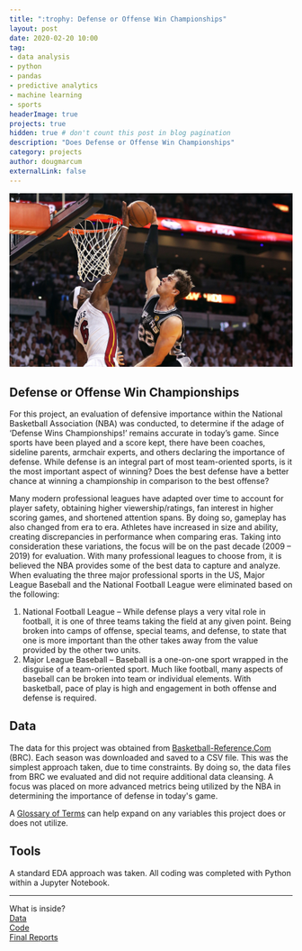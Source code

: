```yaml
---
title: ":trophy: Defense or Offense Win Championships"
layout: post
date: 2020-02-20 10:00
tag: 
- data analysis
- python
- pandas
- predictive analytics
- machine learning
- sports
headerImage: true
projects: true
hidden: true # don't count this post in blog pagination
description: "Does Defense or Offense Win Championships"
category: projects
author: dougmarcum
externalLink: false
---
```


![Screenshot](/assets/images/block.jpg)

## Defense or Offense Win Championships   
For this project, an evaluation of defensive importance within the National Basketball Association (NBA) was conducted, to determine if the adage of ‘Defense Wins Championships!’ remains accurate in today’s game. Since sports have been played and a score kept, there have been coaches, sideline parents, 
armchair experts, and others declaring the importance of defense. While defense is an integral part of most team-oriented sports, is it the most important 
aspect of winning? Does the best defense have a better chance at winning a championship in comparison to the best offense?  

Many modern professional leagues have adapted over time to account for player safety, obtaining higher viewership/ratings, fan interest in higher scoring 
games, and shortened attention spans. By doing so, gameplay has also changed from era to era. Athletes have increased in size and ability, creating discrepancies
in performance when comparing eras. Taking into consideration these variations, the focus will be on the past decade (2009 – 2019) for evaluation. With many 
professional leagues to choose from, it is believed the NBA provides some of the best data to capture and analyze. When evaluating the three major professional 
sports in the US, Major League Baseball and the National Football League were eliminated based on the following:  

  1.	National Football League – While defense plays a very vital role in football, it is one of three teams taking the field at any given point. 
  Being broken into camps of offense, special teams, and defense, to state that one is more important than the other takes away from the value provided by 
  the other two units.  
  2.	Major League Baseball – Baseball is a one-on-one sport wrapped in the disguise of a team-oriented sport. Much like football, many aspects of baseball can 
  be broken into team or individual elements. With basketball, pace of play is high and engagement in both offense and defense is required.  

## Data
The data for this project was obtained from [Basketball-Reference.Com](www.basketball-reference.com/) (BRC). Each season was downloaded and saved to a CSV file.
This was the simplest approach taken, due to time constraints. By doing so, the data files from BRC we evaluated and did not require additional data cleansing. A
focus was placed on more advanced metrics being utilized by the NBA in determining the importance of defense in today's game.  

A [Glossary of Terms](https://www.basketball-reference.com/about/glossary.html) can help expand on any variables this project does or does not utilize.  

## Tools
A standard EDA approach was taken. All coding was completed with Python within a Jupyter Notebook.  

---

What is inside?   
[Data](https://github.com/MarcumDoug/Defense_Or_Offense_Win_Championships/tree/master/Data)  
[Code](https://github.com/MarcumDoug/Defense_Or_Offense_Win_Championships/tree/master/Code)   
[Final Reports](https://github.com/MarcumDoug/Defense_Or_Offense_Win_Championships/tree/master/Reports)
